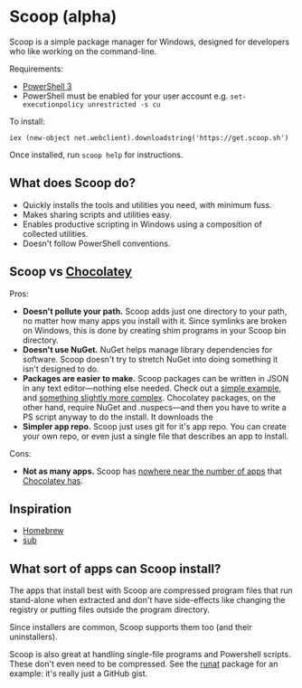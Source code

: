 Scoop (alpha)
=============

Scoop is a simple package manager for Windows, designed for developers who like working on the command-line.

Requirements:

* [PowerShell 3](http://www.microsoft.com/en-us/download/details.aspx?id=34595)
* PowerShell must be enabled for your user account e.g. `set-executionpolicy unrestricted -s cu`

To install:

    iex (new-object net.webclient).downloadstring('https://get.scoop.sh')
    
Once installed, run `scoop help` for instructions.

What does Scoop do?
-------------------

* Quickly installs the tools and utilities you need, with minimum fuss.
* Makes sharing scripts and utilities easy.
* Enables productive scripting in Windows using a composition of collected utilities.
* Doesn't follow PowerShell conventions.


Scoop vs [Chocolatey](http://chocolatey.org)
--------------------------------------------

Pros:

* **Doesn't pollute your path.** Scoop adds just one directory to your path, no matter how many apps you install with it. Since symlinks are broken on Windows, this is done by creating shim programs in your Scoop bin directory.
* **Doesn't use NuGet.** NuGet helps manage library dependencies for software. Scoop doesn't try to stretch NuGet into doing something it isn't designed to do.
* **Packages are easier to make.** Scoop packages can be written in JSON in any text editor—nothing else needed. Check out a [simple example](https://github.com/lukesampson/scoop/blob/master/bucket/runat.json), and [something slightly more complex](https://github.com/lukesampson/scoop/blob/master/bucket/git.json). Chocolatey packages, on the other hand, require NuGet and .nuspecs—and then you have to write a PS script anyway to do the install. It downloads the 
* **Simpler app repo.** Scoop just uses git for it's app repo. You can create your own repo, or even just a single file that describes an app to install.


Cons:
* **Not as many apps.** Scoop has [nowhere near the number of apps](https://github.com/lukesampson/scoop/tree/master/bucket) that [Chocolatey has](http://chocolatey.org/packages).


Inspiration
-----------

* [Homebrew](http://mxcl.github.io/homebrew/)
* [sub](https://github.com/37signals/sub#readme)

What sort of apps can Scoop install?
------------------------------------

The apps that install best with Scoop are compressed program files that run stand-alone when extracted and don't have side-effects like changing the registry or putting files outside the program directory.

Since installers are common, Scoop supports them too (and their uninstallers).

Scoop is also great at handling single-file programs and Powershell scripts. These don't even need to be compressed. See the [runat](https://github.com/lukesampson/scoop/blob/master/bucket/runat.json) package for an example: it's really just a GitHub gist.